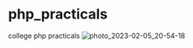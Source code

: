 # php_practicals
college php practicals
![photo_2023-02-05_20-54-18](https://user-images.githubusercontent.com/100335234/216828298-ca46b25d-ae82-48b2-aff6-b8244f388d8f.jpg)
